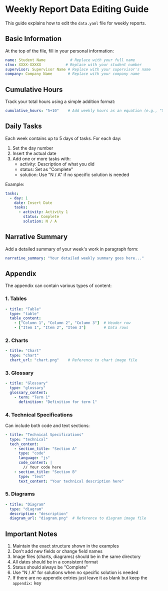 # Weekly Report Data Editing Guide

This guide explains how to edit the `data.yaml` file for weekly reports.

## Basic Information

At the top of the file, fill in your personal information:

```yaml
name: Student Name           # Replace with your full name
stno: XXXX-XXXXX           # Replace with your student number
supervisor: Supervisor Name # Replace with your supervisor's name
company: Company Name       # Replace with your company name
```

## Cumulative Hours

Track your total hours using a simple addition format:

```yaml
cumulative_hours: "5+10"    # Add weekly hours as an equation (e.g., "5+10+8")
```

## Daily Tasks

Each week contains up to 5 days of tasks. For each day:

1. Set the day number
2. Insert the actual date
3. Add one or more tasks with:
   - activity: Description of what you did
   - status: Set as "Complete"
   - solution: Use "N / A" if no specific solution is needed

Example:
```yaml
tasks:
  - day: 1
    date: Insert Date
    tasks:
      - activity: Activity 1
        status: Complete
        solution: N / A
```

## Narrative Summary

Add a detailed summary of your week's work in paragraph form:

```yaml
narrative_summary: "Your detailed weekly summary goes here..."
```

## Appendix

The appendix can contain various types of content:

### 1. Tables
```yaml
- title: "Table"
  type: "table"
  table_content:
    - ["Column 1", "Column 2", "Column 3"]  # Header row
    - ["Item 1", "Item 2", "Item 3"]        # Data rows
```

### 2. Charts
```yaml
- title: "Chart"
  type: "chart"
  chart_url: "chart.png"    # Reference to chart image file
```

### 3. Glossary
```yaml
- title: "Glossary"
  type: "glossary"
  glossary_content:
    - term: "Term 1"
      definition: "Definition for term 1"
```

### 4. Technical Specifications
Can include both code and text sections:
```yaml
- title: "Technical Specifications"
  type: "technical"
  tech_content:
    - section_title: "Section A"
      type: "code"
      language: "js"
      code_content: |
        // Your code here
    - section_title: "Section B"
      type: "text"
      text_content: "Your technical description here"
```

### 5. Diagrams
```yaml
- title: "Diagram"
  type: "diagram"
  description: "description"
  diagram_url: "diagram.png"  # Reference to diagram image file
```

## Important Notes

1. Maintain the exact structure shown in the examples
2. Don't add new fields or change field names
3. Image files (charts, diagrams) should be in the same directory
4. All dates should be in a consistent format
5. Status should always be "Complete"
6. Use "N / A" for solutions when no specific solution is needed
7. If there are no appendix entries just leave it as blank but keep the `appendix:` key
